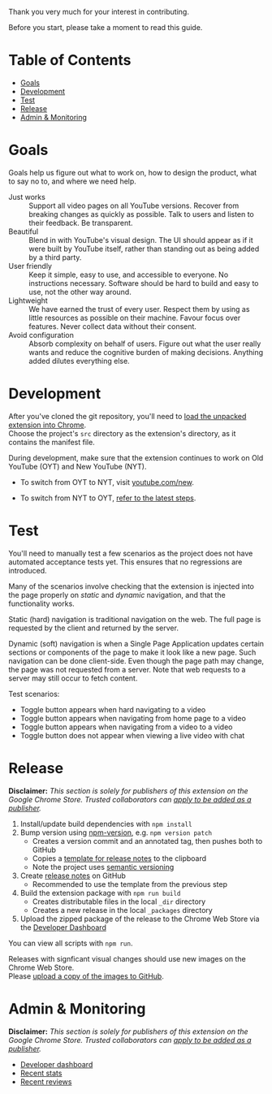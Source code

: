 Thank you very much for your interest in contributing.

Before you start, please take a moment to read this guide.

# Table of Contents

* [Goals](#goals)
* [Development](#development)
* [Test](#test)
* [Release](#release)
* [Admin & Monitoring](#admin--monitoring)

# Goals

Goals help us figure out what to work on, how to design the product,
what to say no to, and where we need help.

<dl>
  <dt>Just works</dt>
  <dd>Support all video pages on all YouTube versions. Recover from breaking changes as quickly as possible. Talk to users and listen to their feedback. Be transparent.</dd>

  <dt>Beautiful</dt>
  <dd>Blend in with YouTube's visual design. The UI should appear as if it were built by YouTube itself, rather than standing out as being added by a third party.</dd>

  <dt>User friendly</dt>
  <dd>Keep it simple, easy to use, and accessible to everyone. No instructions necessary. Software should be hard to build and easy to use, not the other way around.</dd>

  <dt>Lightweight</dt>
  <dd>We have earned the trust of every user. Respect them by using as little resources as possible on their machine. Favour focus over features. Never collect data without their consent.</dd>

  <dt>Avoid configuration</dt>
  <dd>Absorb complexity on behalf of users. Figure out what the user really wants and reduce the cognitive burden of making decisions. Anything added dilutes everything else.</dd>
</dl>

# Development

After you've cloned the git repository, you'll need to
[load the unpacked extension into Chrome](https://developer.chrome.com/extensions/getstarted#manifest).  
Choose the project's `src` directory as the extension's directory, as it contains the manifest file.

During development, make sure that the extension continues to
work on Old YouTube (OYT) and New YouTube (NYT).

- To switch from OYT to NYT, visit [youtube.com/new](https://youtube.com/new).

- To switch from NYT to OYT, [refer to the latest steps](https://github.com/dideler/toggle-youtube-comments/issues/7#issuecomment-450763039).

# Test

You'll need to manually test a few scenarios as the
project does not have automated acceptance tests yet.
This ensures that no regressions are introduced.

Many of the scenarios involve checking that the extension is
injected into the page properly on _static_ and _dynamic_ navigation,
and that the functionality works.

Static (hard) navigation is traditional navigation on the web.
The full page is requested by the client and returned by the server.

Dynamic (soft) navigation is when a Single Page Application updates
certain sections or components of the page to make it look like a
new page. Such navigation can be done client-side. Even though
the page path may change, the page was not requested from a server.
Note that web requests to a server may still occur to fetch content.

Test scenarios:

* Toggle button appears when hard navigating to a video
* Toggle button appears when navigating from home page to a video
* Toggle button appears when navigating from a video to a video
* Toggle button does not appear when viewing a live video with chat

# Release

**Disclaimer:** _This section is solely for publishers of this extension on the Google Chrome Store.
Trusted collaborators can [apply to be added as a publisher](https://github.com/dideler/toggle-youtube-comments/issues/26#issuecomment-359970408)._

1. Install/update build dependencies with `npm install`
1. Bump version using [npm-version](https://docs.npmjs.com/cli/version), e.g. `npm version patch`
   - Creates a version commit and an annotated tag, then pushes both to GitHub
   - Copies a [template for release notes](https://github.com/dideler/toggle-youtube-comments/issues/27#issuecomment-360982010) to the clipboard
   - Note the project uses [semantic versioning](https://semver.org/)
1. Create [release notes](../../releases) on GitHub
   - Recommended to use the template from the previous step
1. Build the extension package with `npm run build`
   - Creates distributable files in the local `_dir` directory
   - Creates a new release in the local `_packages` directory
1. Upload the zipped package of the release to the Chrome Web Store via the [Developer Dashboard](https://chrome.google.com/webstore/developer/dashboard)

You can view all scripts with `npm run`.

Releases with signficant visual changes should use new images on the Chrome Web Store.  
Please [upload a copy of the images to GitHub](../../issues/32).

# Admin & Monitoring

**Disclaimer:** _This section is solely for publishers of this extension on the Google Chrome Store.
Trusted collaborators can [apply to be added as a publisher](https://github.com/dideler/toggle-youtube-comments/issues/26#issuecomment-359970408)._

- [Developer dashboard](https://chrome.google.com/webstore/developer/dashboard/uafb8833e0e606a462093ebe52d5eda3d)
- [Recent stats](https://chrome.google.com/webstore/developer/stats/ampjnmipdgicjjidohpkidhghakoidfm)
- [Recent reviews](https://chrome.google.com/webstore/detail/toggle%C2%A0youtube%C2%A0comments/ampjnmipdgicjjidohpkidhghakoidfm/reviews)
